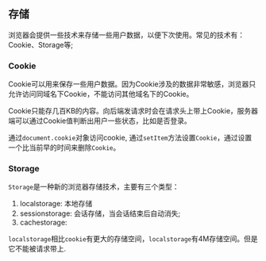 ## 存储
浏览器会提供一些技术来存储一些用户数据，以便下次使用。常见的技术有：Cookie、Storage等;

### Cookie
Cookie可以用来保存一些用户数据。因为Cookie涉及的数据非常敏感，浏览器只允许访问同域名下Cookie，不能访问其他域名下的Cookie。

Cookie只能存几百KB的内容。向后端发请求时会在请求头上带上Cookie，服务器端可以通过Cookie值判断出用户一些状态，比如是否登录。

通过`document.cookie`对象访问cookie, 通过`setItem`方法设置`Cookie`，通过设置一个比当前早的时间来删除`Cookie`。


### Storage
`Storage`是一种新的浏览器存储技术，主要有三个类型：

1. localstorage: 本地存储
2. sessionstorage: 会话存储，当会话结束后自动消失;
3. cachestorage: 

`localstorage`相比`cookie`有更大的存储空间，`localstorage`有4M存储空间。但是它不能被请求带上.